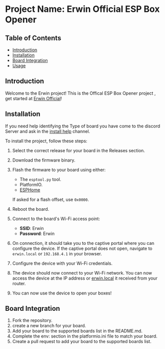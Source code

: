 # Project Name: Erwin Official ESP Box Opener

## Table of Contents

- [Introduction](#introduction)
- [Installation](#installation)
- [Board Integration](#board-integration)
- [Usage](#usage)

## Introduction

Welcome to the Erwin project! This is the Offical ESP Box Opener project , get started at [Erwin Official](https://erwin.lol)!

## Installation

If you need help identifying the Type of board you have come to the discord Server and ask in the [install help](https://discord.com/channels/1276185861414977606/1290662713067962390) channel.

To install the project, follow these steps:

1. Select the correct release for your board in the Releases section.
2. Download the firmware binary.
3. Flash the firmware to your board using either:

   - The `esptool.py` tool.
   - PlatformIO.
   - [ESPHome](https://web.esphome.io/)

   If asked for a flash offset, use `0x0000`.

4. Reboot the board.
5. Connect to the board's Wi-Fi access point:
   - **SSID**: Erwin
   - **Password**: Erwin
6. On connection, it should take you to the captive portal where you can configure the device. If the captive portal does not open, navigate to `erwin.local` or `192.168.4.1` in your browser.
7. Configure the device with your Wi-Fi credentials.
8. The device should now connect to your Wi-Fi network. You can now access the device at the IP address or [erwin.local](http://erwin.local) it received from your router.
9. You can now use the device to open your boxes!

## Board Integration

1. Fork the repository.
2. create a new branch for your board.
3. Add your board to the supported boards list in the README.md.
4. Complete the env: section in the platformio.ini file to match your board.
5. Create a pull request to add your board to the supported boards list.
